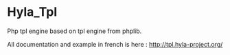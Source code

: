 Hyla_Tpl
========

Php tpl engine based on tpl engine from phplib.

All documentation and example in french is here : http://tpl.hyla-project.org/
